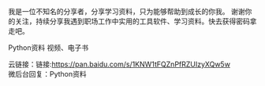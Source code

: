 
我是一位不知名的分享者，分享学习资料，只为能够帮助到成长的你我。
谢谢你的关注，持续分享我遇到职场工作中实用的工具软件、学习资料。快去获得密码拿走吧。

Python资料
视频、电子书

云链接：链接:https://pan.baidu.com/s/1KNW1tFQZnPfRZUIzyXQw5w  
微后台回复：Python资料

